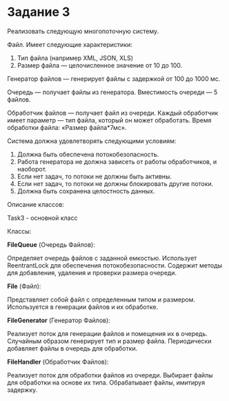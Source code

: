 # Задание 3
Реализовать следующую многопоточную систему.

Файл. Имеет следующие характеристики:
1. Тип файла (например XML, JSON, XLS)
2. Размер файла — целочисленное значение от 10 до 100.

Генератор файлов — генерирует файлы с задержкой от 100 до 1000 мс.

Очередь — получает файлы из генератора. Вместимость очереди — 5 файлов.

Обработчик файлов — получает файл из очереди. Каждый обработчик имеет параметр — тип файла, который он может обработать. Время обработки файла: «Размер файла*7мс».

Система должна удовлетворять следующими условиям:
1. Должна быть обеспечена потокобезопасность.
2. Работа генератора не должна зависеть от работы обработчиков, и наоборот.
3. Если нет задач, то потоки не должны быть активны.
4. Если нет задач, то потоки не должны блокировать другие потоки.
5. Должна быть сохранена целостность данных.


Описание классов:

Task3 - основной класс

Классы:

**FileQueue** (Очередь Файлов):

Определяет очередь файлов с заданной емкостью.
Использует ReentrantLock для обеспечения потокобезопасности.
Содержит методы для добавления, удаления и проверки размера очереди.

**File** (Файл):

Представляет собой файл с определенным типом и размером.
Используется в генерации файлов и их обработке.

**FileGenerator** (Генератор Файлов):

Реализует поток для генерации файлов и помещения их в очередь.
Случайным образом генерирует тип и размер файла.
Периодически добавляет файлы в очередь для обработки.

**FileHandler** (Обработчик Файлов):

Реализует поток для обработки файлов из очереди.
Выбирает файлы для обработки на основе их типа.
Обрабатывает файлы, имитируя задержку.
